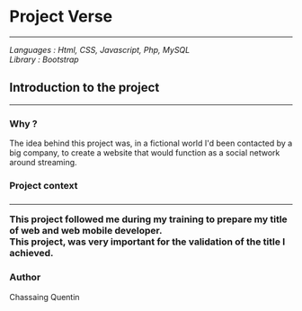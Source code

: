 <h1>Project Verse</h1>
<hr>

*Languages : Html, CSS, Javascript, Php, MySQL*  
*Library : Bootstrap*

<h2> Introduction to the project </h2>
<hr>

<h3> Why ? </h3>

<p> The idea behind this project was, in a fictional world I'd been contacted by a big company, to create a website that would function as a social network around streaming.</p>

<h3> Project context <h3>
<hr>

This project followed me during my training to prepare my title of web and web mobile developer.  
This project, was very important for the validation of the title I achieved.

### Author

<p> Chassaing Quentin</p>

